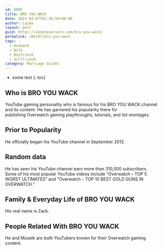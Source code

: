 ```yaml
---
id: 6805
title: BRO YOU WACK
date: 2021-04-07T02:36:59+00:00
author: Laima
layout: post
guid: https://ukdataservers.com/bro-you-wack/
permalink: /04/07/bro-you-wack
tags:
  - Husband
  - Wife
  - Boyfriend
  - Girlfriend
category: Marriage Guides
---
```


* some text
{: toc}


## Who is BRO YOU WACK
                  
                  
                  
YouTube gaming personality who is famous for his BRO YOU WACK channel and its content. He has garnered his popularity there for publishing Overwatch gaming playthroughs, tutorials, and list montages. 
                  
              
            
              
            
                
                
                
## Prior to Popularity
                  
                  
                  
He officially began his YouTube channel in September 2012. 
                  
              
            
              
            
                
                
                
## Random data
                  
                  
                  
He has seen his YouTube channel earn more than 310,000 subscribers. Some of his most popular YouTube videos include &#8220;Overwatch &#8211; TOP 5 WORST ULTIMATES&#8221; and &#8220;Overwatch &#8211; TOP 10 BEST GOLD GUNS IN OVERWATCH.&#8221;
                  
              
            
              
            
                
                
                
## Family & Everyday Life of BRO YOU WACK
                  
                  
                  
His real name is Zack. 
                  
              
            
              
            
                
                
                
## People Related With BRO YOU WACK
                  
                  
                  
He and Muselk are both YouTubers known for their Overwatch gaming content. 
                  
              
            
              
            
                
              
            
              
              
            
            
              
            
          
          
          